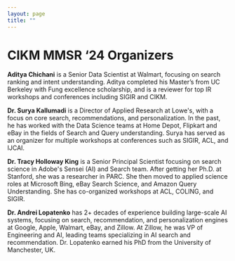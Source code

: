 ```yaml
---
layout: page
title: ""
---
```


# CIKM MMSR ‘24 Organizers

**Aditya Chichani** is a Senior Data Scientist at Walmart, focusing on search ranking and intent
understanding. Aditya completed his Master’s from UC Berkeley with Fung excellence
scholarship, and is a reviewer for top IR workshops and conferences including SIGIR and CIKM.


**Dr. Surya Kallumadi** is a Director of Applied Research at Lowe's, with a focus on core search,
recommendations, and personalization. In the past, he has worked with the Data Science teams at
Home Depot, Flipkart and eBay in the fields of Search and Query understanding. Surya has served
as an organizer for multiple workshops at conferences such as SIGIR, ACL, and IJCAI.


**Dr. Tracy Holloway King** is a Senior Principal Scientist focusing on search science in Adobe's
Sensei (AI) and Search team. After getting her Ph.D. at Stanford, she was a researcher in PARC.
She then moved to applied science roles at Microsoft Bing, eBay Search Science, and Amazon
Query Understanding. She has co-organized workshops at ACL, COLING, and SIGIR.


**Dr. Andrei Lopatenko** has 2+ decades of experience building large-scale AI systems, focusing
on search, recommendation, and personalization engines at Google, Apple, Walmart, eBay, and
Zillow. At Zillow, he was VP of Engineering and AI, leading teams specializing in AI search and
recommendation. Dr. Lopatenko earned his PhD from the University of Manchester, UK.